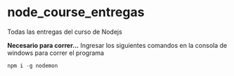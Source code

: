 # node_course_entregas
Todas las entregas del curso de Nodejs

**Necesario para correr...**
Ingresar los siguientes comandos en la consola de windows para correr el programa
```javascript
npm i -g nodemon
```
